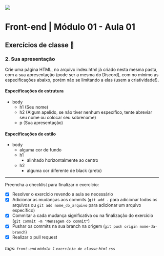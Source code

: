 ![](https://i.imgur.com/xG74tOh.png)

# Front-end | Módulo 01 - Aula 01

## Exercícios de classe 🏫

### 2. Sua apresentação

Crie uma página HTML, no arquivo index.html já criado nesta mesma pasta, com a sua apresentação (pode ser a mesma do Discord), com no mínimo as especificações abaixo, porém não se limitando a elas (usem a criatividade!).

#### Especificações de estrutura

- body
  - h1 (Seu nome)
  - h2 (Algum apelido, se não tiver nenhum específico, tente abreviar seu nome ou colocar seu sobrenome)
  - p (Sua apresentação)


#### Especificações de estilo
- body
  - alguma cor de fundo
  - h1
    - alinhado horizontalmente ao centro
  - h2
    - alguma cor diferente de black (preto)

---

Preencha a checklist para finalizar o exercício:

- [X] Resolver o exercício revendo a aula se necessário
- [X] Adicionar as mudanças aos commits (`git add .` para adicionar todos os arquivos ou `git add nome_do_arquivo` para adicionar um arquivo específico)
- [X] Commitar a cada mudança significativa ou na finalização do exercício (`git commit -m "Mensagem do commit"`)
- [X] Pushar os commits na sua branch na origem (`git push origin nome-da-branch`)
- [X] Realizar o pull request

###### tags: `front-end` `módulo 1` `exercício de classe` `html` `css`
